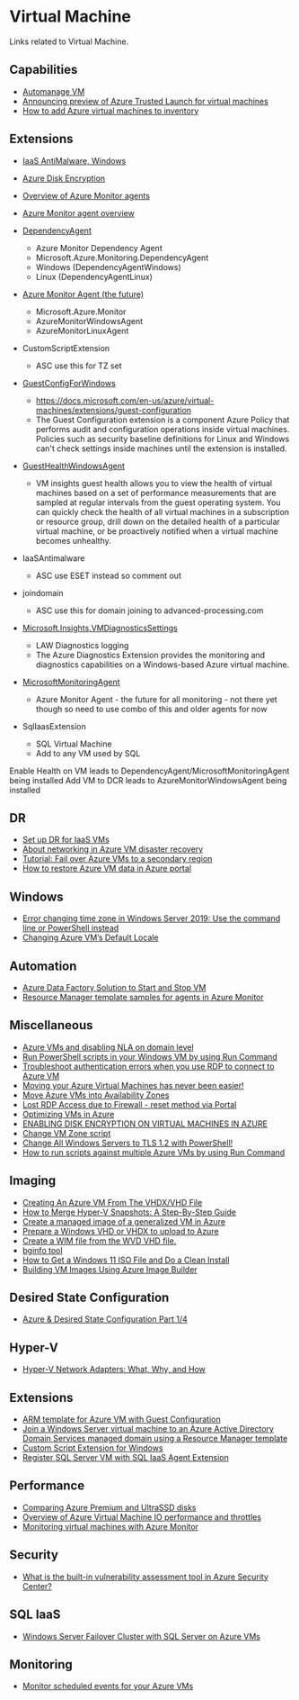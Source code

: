 # Virtual Machine
Links related to Virtual Machine.

## Capabilities
- [Automanage VM](https://www.thomasmaurer.ch/2020/10/automanage-for-azure-virtual-machines/)
- [Announcing preview of Azure Trusted Launch for virtual machines](https://azure.microsoft.com/en-us/blog/announcing-preview-of-azure-trusted-launch-for-virtual-machines/)
- [How to add Azure virtual machines to inventory](https://abdulwkazi.com/2021/03/29/addvmstoinventory/)

## Extensions
- [IaaS AntiMalware, Windows](https://docs.microsoft.com/en-us/azure/virtual-machines/extensions/iaas-antimalware-windows)
- [Azure Disk Encryption](https://azsec.azurewebsites.net/2019/12/28/azure-disk-encryption-arm-template-for-windows-vm/)

- [Overview of Azure Monitor agents](https://docs.microsoft.com/en-us/azure/azure-monitor/agents/agents-overview)
- [Azure Monitor agent overview](https://docs.microsoft.com/en-us/azure/azure-monitor/agents/azure-monitor-agent-overview?tabs=PowerShellWindows)

- [DependencyAgent](https://docs.microsoft.com/en-us/azure/virtual-machines/extensions/agent-dependency-windows)
  - Azure Monitor Dependency Agent
  - Microsoft.Azure.Monitoring.DependencyAgent
  - Windows (DependencyAgentWindows)
  - Linux (DependencyAgentLinux)
- [Azure Monitor Agent (the future)](https://docs.microsoft.com/en-us/azure/azure-monitor/agents/azure-monitor-agent-install?tabs=ARMAgentPowerShell%2CPowerShellWindows%2CPowerShellWindowsArc%2CCLIWindows%2CCLIWindowsArc)
  - Microsoft.Azure.Monitor
  - AzureMonitorWindowsAgent
  - AzureMonitorLinuxAgent
- CustomScriptExtension
  - ASC use this for TZ set
- [GuestConfigForWindows](https://azsec.azurewebsites.net/2020/03/22/arm-template-for-azure-vm-with-guest-configuration/)
  - https://docs.microsoft.com/en-us/azure/virtual-machines/extensions/guest-configuration
  - The Guest Configuration extension is a component Azure Policy that performs audit and configuration operations inside virtual machines. Policies such as security baseline definitions for Linux and Windows can't check settings inside machines until the extension is installed.
- [GuestHealthWindowsAgent](https://docs.microsoft.com/en-us/azure/azure-monitor/vm/vminsights-health-overview)
  - VM insights guest health allows you to view the health of virtual machines based on a set of performance measurements that are sampled at regular intervals from the guest operating system. You can quickly check the health of all virtual machines in a subscription or resource group, drill down on the detailed health of a particular virtual machine, or be proactively notified when a virtual machine becomes unhealthy.
- IaaSAntimalware
  - ASC use ESET instead so comment out
- joindomain
  - ASC use this for domain joining to advanced-processing.com
- [Microsoft.Insights.VMDiagnosticsSettings](https://docs.microsoft.com/en-us/azure/virtual-machines/extensions/diagnostics-template)
    - LAW Diagnostics logging
    - The Azure Diagnostics Extension provides the monitoring and diagnostics capabilities on a Windows-based Azure virtual machine.
- [MicrosoftMonitoringAgent](https://docs.microsoft.com/en-us/services-hub/health/mma-setup)
  - Azure Monitor Agent - the future for all monitoring - not there yet though so need to use combo of this and older agents for now
- SqlIaasExtension
  - SQL Virtual Machine 
  - Add to any VM used by SQL


Enable Health on VM leads to DependencyAgent/MicrosoftMonitoringAgent being installed
Add VM to DCR leads to AzureMonitorWindowsAgent being installed


## DR
- [Set up DR for IaaS VMs](https://techcommunity.microsoft.com/t5/itops-talk-blog/how-to-set-up-disaster-recovery-for-azure-iaas-vms/ba-p/1153807?WT.mc_id=twitter-social-thmaure)
- [About networking in Azure VM disaster recovery](https://docs.microsoft.com/en-us/azure/site-recovery/azure-to-azure-about-networking)
- [Tutorial: Fail over Azure VMs to a secondary region](https://docs.microsoft.com/en-us/azure/site-recovery/azure-to-azure-tutorial-failover-failback)
- [How to restore Azure VM data in Azure portal](https://docs.microsoft.com/en-us/azure/backup/backup-azure-arm-restore-vms#cross-region-restore)

## Windows
- [Error changing time zone in Windows Server 2019: Use the command line or PowerShell instead](https://4sysops.com/archives/error-changing-time-zone-in-windows-server-2019-use-the-command-line-or-powershell-instead/)
- [Changing Azure VM’s Default Locale](https://techdailychronicle.com/changing-azure-vms-default-locale/)

## Automation
- [Azure Data Factory Solution to Start and Stop VM](https://www.techtalkcorner.com/start-and-stop-azure-vm/)
- [Resource Manager template samples for agents in Azure Monitor](https://docs.microsoft.com/en-us/azure/azure-monitor/agents/resource-manager-agent)

## Miscellaneous
- [Azure VMs and disabling NLA on domain level](https://docs.microsoft.com/en-us/answers/questions/268781/azure-vms-and-disabling-nla-on-domain-level.html)
- [Run PowerShell scripts in your Windows VM by using Run Command](https://docs.microsoft.com/en-us/azure/virtual-machines/windows/run-command#azure-portal)
- [Troubleshoot authentication errors when you use RDP to connect to Azure VM](https://docs.microsoft.com/en-us/troubleshoot/azure/virtual-machines/cannot-connect-rdp-azure-vm)
- [Moving your Azure Virtual Machines has never been easier!](https://azure.microsoft.com/en-ca/blog/moving-your-azure-virtual-machines-has-never-been-easier/)
- [Move Azure VMs into Availability Zones](https://docs.microsoft.com/en-us/azure/site-recovery/move-azure-vms-avset-azone)
- [Lost RDP Access due to Firewall - reset method via Portal    ](https://serverfault.com/questions/769768/lost-rdp-access-to-vm-azure-after-firewall-changes)
- [Optimizing VMs in Azure](https://virtualizationreview.com/articles/2018/08/07/optimizing-vms-in-azure.aspx)
- [ENABLING DISK ENCRYPTION ON VIRTUAL MACHINES IN AZURE](https://www.fredrikengseth.com/enabling-disk-encryption-on-virtual-machines-in-azure/)
- [Change VM Zone script](https://github.com/kpantos/azure-automation/blob/master/powershell/change-vm-zone.ps1)
- [Change All Windows Servers to TLS 1.2 with PowerShell!](https://www.shankuehn.io/post/change-all-windows-servers-to-tls-1-2-with-powershell)
- [How to run scripts against multiple Azure VMs by using Run Command](https://www.thomasmaurer.ch/2021/03/how-to-run-scripts-against-multiple-azure-vms-by-using-run-command/)

## Imaging
- [Creating An Azure VM From The VHDX/VHD File](https://www.c-sharpcorner.com/article/creating-an-azure-vm-from-the-vhdxvhd-file/)
- [How to Merge Hyper-V Snapshots: A Step-By-Step Guide](https://www.nakivo.com/hyper-v-backup/merge-hyper-v-snapshots-step-step-guide/)
- [Create a managed image of a generalized VM in Azure](https://docs.microsoft.com/en-us/azure/virtual-machines/windows/capture-image-resource)
- [Prepare a Windows VHD or VHDX to upload to Azure](https://docs.microsoft.com/en-us/azure/virtual-machines/windows/prepare-for-upload-vhd-image)
- [Create a WIM file from the WVD VHD file.](https://www.microcloud.nl/create-a-wim-file-from-the-wvd-vhd-file)
- [bginfo tool](https://docs.microsoft.com/en-us/sysinternals/downloads/bginfo)
- [How to Get a Windows 11 ISO File and Do a Clean Install](https://www.tomshardware.com/how-to/clean-install-windows-11)
- [Building VM Images Using Azure Image Builder](https://www.pluralsight.com/courses/building-vm-images-using-azure-image-builder)

## Desired State Configuration
- [Azure & Desired State Configuration Part 1/4](https://techcommunity.microsoft.com/t5/core-infrastructure-and-security/azure-amp-desired-state-configuration-part-1-4/ba-p/2609032)

## Hyper-V
- [Hyper-V Network Adapters: What, Why, and How](https://www.nakivo.com/blog/hyper-v-network-adapters-what-why-and-how/)

## Extensions
- [ARM template for Azure VM with Guest Configuration](https://azsec.azurewebsites.net/2020/03/22/arm-template-for-azure-vm-with-guest-configuration/)
- [Join a Windows Server virtual machine to an Azure Active Directory Domain Services managed domain using a Resource Manager template](https://docs.microsoft.com/en-us/azure/active-directory-domain-services/join-windows-vm-template)
- [Custom Script Extension for Windows](https://docs.microsoft.com/en-us/azure/virtual-machines/extensions/custom-script-windows)
- [Register SQL Server VM with SQL IaaS Agent Extension](https://docs.microsoft.com/en-us/azure/azure-sql/virtual-machines/windows/sql-agent-extension-manually-register-single-vm?tabs=bash%2Cazure-cli)

## Performance
- [Comparing Azure Premium and UltraSSD disks](https://blog.dirkallaert.be/2020/04/03/comparing-azure-premium-and-ultrassd-disks/#:~:text=In%20comparison%20with%20on-premise%20SSD%20based%20storage%20the,the%20neighborhood%20of%202-4ms%20when%20caching%20is%20disabled.)
- [Overview of Azure Virtual Machine IO performance and throttles](https://sabin.io/blog/overview-of-azure-virtual-machine-io-performance-and-throttles/)
- [Monitoring virtual machines with Azure Monitor](https://docs.microsoft.com/en-us/azure/azure-monitor/vm/monitor-virtual-machine?WT.mc_id=enterprise-0000-shkuehn)

## Security
- [What is the built-in vulnerability assessment tool in Azure Security Center?](https://techcommunity.microsoft.com/t5/azure-security-center/built-in-vulnerability-assessment-for-vms-in-azure-security/ba-p/1577947)

## SQL IaaS
- [Windows Server Failover Cluster with SQL Server on Azure VMs](https://docs.microsoft.com/en-us/azure/azure-sql/virtual-machines/windows/hadr-windows-server-failover-cluster-overview)

## Monitoring
- [Monitor scheduled events for your Azure VMs](https://docs.microsoft.com/en-us/azure/virtual-machines/windows/scheduled-event-service)
